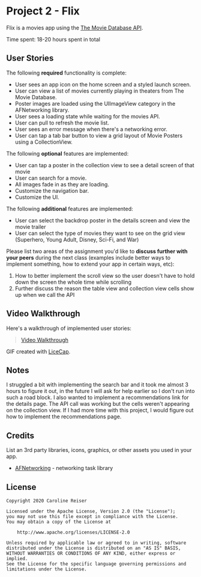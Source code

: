 # Project 2 - Flix

Flix is a movies app using the [The Movie Database API](http://docs.themoviedb.apiary.io/#).

Time spent: 18-20 hours spent in total

## User Stories

The following **required** functionality is complete:

- User sees an app icon on the home screen and a styled launch screen.
- User can view a list of movies currently playing in theaters from The Movie Database.
- Poster images are loaded using the UIImageView category in the AFNetworking library.
- User sees a loading state while waiting for the movies API.
- User can pull to refresh the movie list.
- User sees an error message when there's a networking error.
- User can tap a tab bar button to view a grid layout of Movie Posters using a CollectionView.

The following **optional** features are implemented:

- User can tap a poster in the collection view to see a detail screen of that movie
- User can search for a movie.
- All images fade in as they are loading.
- Customize the navigation bar.
- Customize the UI.

The following **additional** features are implemented:

- User can select the backdrop poster in the details screen and view the movie trailer
- User can select the type of movies they want to see on the grid view (Superhero, Young Adult, Disney, Sci-Fi, and War)

Please list two areas of the assignment you'd like to **discuss further with your peers** during the next class (examples include better ways to implement something, how to extend your app in certain ways, etc):

1. How to better implement the scroll view so the user doesn't have to hold down the screen the whole time while scrolling
2. Further discuss the reason the table view and collection view cells show up when we call the API

## Video Walkthrough

Here's a walkthrough of implemented user stories:

<blockquote class="imgur-embed-pub" lang="en" data-id="a/2s1BLen" data-context="false" ><a href="//imgur.com/a/2s1BLen">Video Walkthrough</a></blockquote>

GIF created with [LiceCap](http://www.cockos.com/licecap/).

## Notes

I struggled a bit with implementing the search bar and it took me almost 3 hours to figure it out, in the future I will ask for help earlier so I don't run into such a road block. I also wanted to implement a recommendations link for the details page. The API call was working but the cells weren't appearing on the collection view. If I had more time with this project, I would figure out how to implement the recommendations page.

## Credits

List an 3rd party libraries, icons, graphics, or other assets you used in your app.

- [AFNetworking](https://github.com/AFNetworking/AFNetworking) - networking task library

## License

    Copyright 2020 Caroline Reiser

    Licensed under the Apache License, Version 2.0 (the "License");
    you may not use this file except in compliance with the License.
    You may obtain a copy of the License at

        http://www.apache.org/licenses/LICENSE-2.0

    Unless required by applicable law or agreed to in writing, software
    distributed under the License is distributed on an "AS IS" BASIS,
    WITHOUT WARRANTIES OR CONDITIONS OF ANY KIND, either express or implied.
    See the License for the specific language governing permissions and
    limitations under the License.
